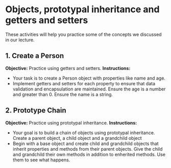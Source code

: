 # Objects, prototypal inheritance and getters and setters
These activities will help you practice some of the concepts we discussed in our lecture.

## 1. Create a Person
**Objective:** Practice using getters and setters.
**Instructions:** 
- Your task is to create a Person object with properties like name and age.
- Implement getters and setters for each property to ensure that data validation and encapsulation are maintained. Ensure the age is a number and greater than 0. Ensure the name is a string.

## 2. Prototype Chain
**Objective:** Practice using prototypal inheritance.
**Instructions:**
- Your goal is to build a chain of objects using prototypal inheritance. Create a parent object, a child object and a grandchild object
- Begin with a base object and create child and grandchild objects that inherit properties and methods from their parent objects. Give the child and grandchild their own methods in addition to enherited methods. Use them to see what happens.